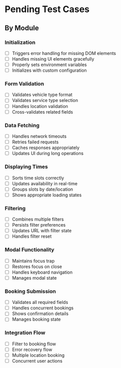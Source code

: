 # Pending Test Cases

## By Module

### Initialization
- [ ] Triggers error handling for missing DOM elements
- [ ] Handles missing UI elements gracefully
- [ ] Properly sets environment variables
- [ ] Initializes with custom configuration

### Form Validation
- [ ] Validates vehicle type format
- [ ] Validates service type selection
- [ ] Handles location validation
- [ ] Cross-validates related fields

### Data Fetching
- [ ] Handles network timeouts
- [ ] Retries failed requests
- [ ] Caches responses appropriately
- [ ] Updates UI during long operations

### Displaying Times
- [ ] Sorts time slots correctly
- [ ] Updates availability in real-time
- [ ] Groups slots by date/location
- [ ] Shows appropriate loading states

### Filtering
- [ ] Combines multiple filters
- [ ] Persists filter preferences
- [ ] Updates URL with filter state
- [ ] Handles filter reset

### Modal Functionality
- [ ] Maintains focus trap
- [ ] Restores focus on close
- [ ] Handles keyboard navigation
- [ ] Manages modal state

### Booking Submission
- [ ] Validates all required fields
- [ ] Handles concurrent bookings
- [ ] Shows confirmation details
- [ ] Manages booking state

### Integration Flow
- [ ] Filter to booking flow
- [ ] Error recovery flow
- [ ] Multiple location booking
- [ ] Concurrent user actions
